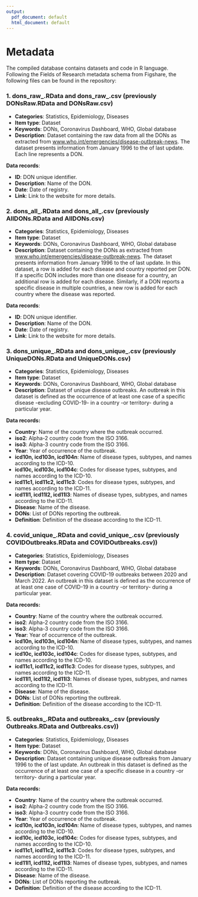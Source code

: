 ```yaml
---
output:
  pdf_document: default
  html_document: default
---
```

# Metadata 

The compiled database contains datasets and code in R language. Following the Fields of Research metadata schema from Figshare, the following files can be found in the repository:

### 1. **dons_raw_<DATE>.RData** and **dons_raw_<DATE>.csv** (previously **DONsRaw.RData** and **DONsRaw.csv**)

- **Categories**: Statistics, Epidemiology, Diseases
- **Item type**: Dataset
- **Keywords**: DONs, Coronavirus Dashboard, WHO, Global database
- **Description**: Dataset containing the raw data from all the DONs as extracted from www.who.int/emergencies/disease-outbreak-news. The dataset presents information from January 1996 to the <DATE> of last update. Each line represents a DON.

**Data records**:
- **ID**: DON unique identifier.
- **Description**: Name of the DON.
- **Date**: Date of registry.
- **Link**: Link to the website for more details.

### 2. **dons_all_<DATE>.RData** and **dons_all_<DATE>.csv** (previously **AllDONs.RData** and **AllDONs.csv**)

- **Categories**: Statistics, Epidemiology, Diseases
- **Item type**: Dataset
- **Keywords**: DONs, Coronavirus Dashboard, WHO, Global database
- **Description**: Dataset containing the DONs as extracted from www.who.int/emergencies/disease-outbreak-news. The dataset presents information from January 1996 to the <DATE> of last update. In this dataset, a row is added for each disease and country reported per DON. If a specific DON includes more than one disease for a country, an additional row is added for each disease. Similarly, if a DON reports a specific disease in multiple countries, a new row is added for each country where the disease was reported.

**Data records**:
- **ID**: DON unique identifier.
- **Description**: Name of the DON.
- **Date**: Date of registry.
- **Link**: Link to the website for more details.

### 3. **dons_unique_<DATE>.RData** and **dons_unique_<DATE>.csv** (previously **UniqueDONs.RData** and **UniqueDONs.csv**)

- **Categories**: Statistics, Epidemiology, Diseases
- **Item type**: Dataset
- **Keywords**: DONs, Coronavirus Dashboard, WHO, Global database
- **Description**: Dataset of unique disease outbreaks. An outbreak in this dataset is defined as the occurrence of at least one case of a specific disease -excluding COVID-19- in a country -or territory- during a particular year.

**Data records:**
- **Country**: Name of the country where the outbreak occurred.
- **iso2**: Alpha-2 country code from the ISO 3166.
- **iso3**: Alpha-3 country code from the ISO 3166.
- **Year**: Year of occurrence of the outbreak.
- **icd10n, icd103n, icd104n**: Name of disease types, subtypes, and names according to the ICD-10.
- **icd10c, icd103c, icd104c**: Codes for disease types, subtypes, and names according to the ICD-10.
- **icd11c1, icd11c2, icd11c3**: Codes for disease types, subtypes, and names according to the ICD-11.
- **icd11l1, icd11l2, icd11l3**: Names of disease types, subtypes, and names according to the ICD-11.
- **Disease**: Name of the disease.
- **DONs**: List of DONs reporting the outbreak.
- **Definition**: Definition of the disease according to the ICD-11.

### 4. **covid_unique_<DATE>.RData** and **covid_unique_<DATE>.csv** (previously **COVIDOutbreaks.RData** and **COVIDOutbreaks.csv**))

- **Categories**: Statistics, Epidemiology, Diseases
- **Item type**: Dataset
- **Keywords**: DONs, Coronavirus Dashboard, WHO, Global database
- **Description**: Dataset covering COVID-19 outbreaks between 2020 and March 2022. An outbreak in this dataset is defined as the occurrence of at least one case of COVID-19 in a country -or territory- during a particular year.

**Data records:**
- **Country**: Name of the country where the outbreak occurred.
- **iso2**: Alpha-2 country code from the ISO 3166.
- **iso3**: Alpha-3 country code from the ISO 3166.
- **Year**: Year of occurrence of the outbreak.
- **icd10n, icd103n, icd104n**: Name of disease types, subtypes, and names according to the ICD-10.
- **icd10c, icd103c, icd104c**: Codes for disease types, subtypes, and names according to the ICD-10.
- **icd11c1, icd11c2, icd11c3**: Codes for disease types, subtypes, and names according to the ICD-11.
- **icd11l1, icd11l2, icd11l3**: Names of disease types, subtypes, and names according to the ICD-11.
- **Disease**: Name of the disease.
- **DONs**: List of DONs reporting the outbreak.
- **Definition**: Definition of the disease according to the ICD-11.

### 5. **outbreaks_<DATE>.RData** and **outbreaks_<DATE>.csv** (previously **Outbreaks.RData** and **Outbreaks.csv**))

- **Categories**: Statistics, Epidemiology, Diseases
- **Item type**: Dataset
- **Keywords**: DONs, Coronavirus Dashboard, WHO, Global database
- **Description**: Dataset containing unique disease outbreaks from January 1996 to the <DATE> of last update. An outbreak in this dataset is defined as the occurrence of at least one case of a specific disease in a country -or territory- during a particular year.

**Data records:**
- **Country**: Name of the country where the outbreak occurred.
- **iso2**: Alpha-2 country code from the ISO 3166.
- **iso3**: Alpha-3 country code from the ISO 3166.
- **Year**: Year of occurrence of the outbreak.
- **icd10n, icd103n, icd104n**: Name of disease types, subtypes, and names according to the ICD-10.
- **icd10c, icd103c, icd104c**: Codes for disease types, subtypes, and names according to the ICD-10.
- **icd11c1, icd11c2, icd11c3**: Codes for disease types, subtypes, and names according to the ICD-11.
- **icd11l1, icd11l2, icd11l3**: Names of disease types, subtypes, and names according to the ICD-11.
- **Disease**: Name of the disease.
- **DONs**: List of DONs reporting the outbreak.
- **Definition**: Definition of the disease according to the ICD-11.
